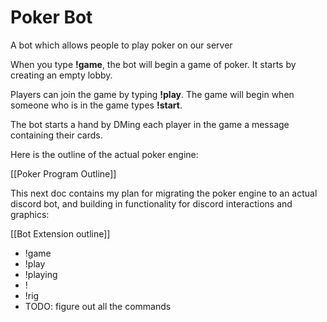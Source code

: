 # Poker Bot

A bot which allows people to play poker on our server

When you type **!game**, the bot will begin a game of poker. It starts by creating an empty lobby.

Players can join the game by typing **!play**. The game will begin when someone who is in the game types **!start**.

The bot starts a hand by DMing each player in the game a message containing their cards.

Here is the outline of the actual poker engine:

[[Poker Program Outline]]

This next doc contains my plan for migrating the poker engine to an actual discord bot, and building in functionality for discord interactions and graphics:

[[Bot Extension outline]]

- !game
- !play
- !playing
- !
- !rig
- TODO: figure out all the commands